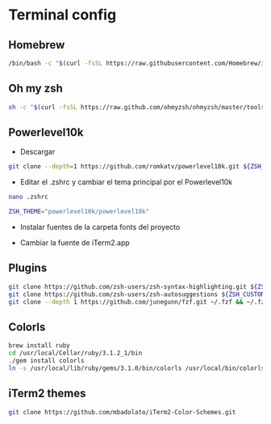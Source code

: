 # Terminal config

## Homebrew

```bash
/bin/bash -c "$(curl -fsSL https://raw.githubusercontent.com/Homebrew/install/HEAD/install.sh)"
```

## Oh my zsh

```bash
sh -c "$(curl -fsSL https://raw.github.com/ohmyzsh/ohmyzsh/master/tools/install.sh)"
```

## Powerlevel10k

- Descargar

```bash
git clone --depth=1 https://github.com/romkatv/powerlevel10k.git ${ZSH_CUSTOM:-$HOME/.oh-my-zsh/custom}/themes/powerlevel10k
```

- Editar el .zshrc y cambiar el tema principal por el Powerlevel10k

```bash
nano .zshrc
```

```bash
ZSH_THEME="powerlevel10k/powerlevel10k"
```

- Instalar fuentes de la carpeta fonts del proyecto

- Cambiar la fuente de iTerm2.app

## Plugins 

```bash
git clone https://github.com/zsh-users/zsh-syntax-highlighting.git ${ZSH_CUSTOM:-~/.oh-my-zsh/custom}/plugins/zsh-syntax-highlighting
git clone https://github.com/zsh-users/zsh-autosuggestions ${ZSH_CUSTOM:-~/.oh-my-zsh/custom}/plugins/zsh-autosuggestions
git clone --depth 1 https://github.com/junegunn/fzf.git ~/.fzf && ~/.fzf/install
```


## Colorls

```bash
brew install ruby
cd /usr/local/Cellar/ruby/3.1.2_1/bin
./gem install colorls
ln -s /usr/local/lib/ruby/gems/3.1.0/bin/colorls /usr/local/bin/colorls
```

## iTerm2 themes

```bash
git clone https://github.com/mbadolato/iTerm2-Color-Schemes.git
```
